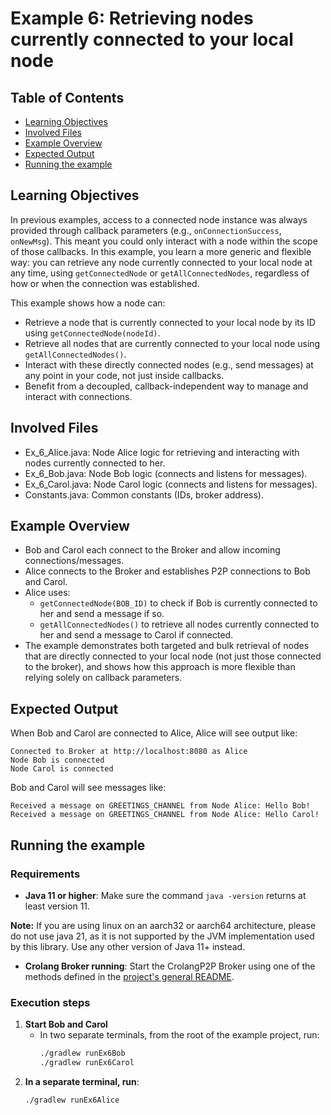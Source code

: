 # Example 6: Retrieving nodes currently connected to your local node
## Table of Contents

- [Learning Objectives](#learning-objectives)
- [Involved Files](#involved-files)
- [Example Overview](#example-overview)
- [Expected Output](#expected-output)
- [Running the example](#running-the-example)
## Learning Objectives

In previous examples, access to a connected node instance was always provided through callback parameters (e.g., `onConnectionSuccess`, `onNewMsg`). This meant you could only interact with a node within the scope of those callbacks. In this example, you learn a more generic and flexible way: you can retrieve any node currently connected to your local node at any time, using `getConnectedNode` or `getAllConnectedNodes`, regardless of how or when the connection was established.

This example shows how a node can:
- Retrieve a node that is currently connected to your local node by its ID using `getConnectedNode(nodeId)`.
- Retrieve all nodes that are currently connected to your local node using `getAllConnectedNodes()`.
- Interact with these directly connected nodes (e.g., send messages) at any point in your code, not just inside callbacks.
- Benefit from a decoupled, callback-independent way to manage and interact with connections.

## Involved Files

- Ex_6_Alice.java: Node Alice logic for retrieving and interacting with nodes currently connected to her.
- Ex_6_Bob.java: Node Bob logic (connects and listens for messages).
- Ex_6_Carol.java: Node Carol logic (connects and listens for messages).
- Constants.java: Common constants (IDs, broker address).

## Example Overview

- Bob and Carol each connect to the Broker and allow incoming connections/messages.
- Alice connects to the Broker and establishes P2P connections to Bob and Carol.
- Alice uses:
  - `getConnectedNode(BOB_ID)` to check if Bob is currently connected to her and send a message if so.
  - `getAllConnectedNodes()` to retrieve all nodes currently connected to her and send a message to Carol if connected.
- The example demonstrates both targeted and bulk retrieval of nodes that are directly connected to your local node (not just those connected to the broker), and shows how this approach is more flexible than relying solely on callback parameters.

## Expected Output

When Bob and Carol are connected to Alice, Alice will see output like:
```
Connected to Broker at http://localhost:8080 as Alice
Node Bob is connected
Node Carol is connected
```

Bob and Carol will see messages like:
```
Received a message on GREETINGS_CHANNEL from Node Alice: Hello Bob!
Received a message on GREETINGS_CHANNEL from Node Alice: Hello Carol!
```

## Running the example
### Requirements
- **Java 11 or higher**: Make sure the command `java -version` returns at least version 11.

**Note:** If you are using linux on an aarch32 or aarch64 architecture, please do not use java 21, as it is not supported by the JVM implementation used by this library. Use any other version of Java 11+ instead.

- **Crolang Broker running**: Start the CrolangP2P Broker using one of the methods defined in the [project's general README](../../../../../README.md).

### Execution steps

1. **Start Bob and Carol**
    - In two separate terminals, from the root of the example project, run:
      ```sh
      ./gradlew runEx6Bob
      ./gradlew runEx6Carol
      ```
2. **In a separate terminal, run**:
   ```sh
   ./gradlew runEx6Alice
   ```
